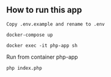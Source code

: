## How to run this app

```
Copy .env.example and rename to .env
```

```
docker-compose up
```

```
docker exec -it php-app sh
```

Run from container php-app
```
php index.php
```
